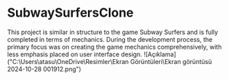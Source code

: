 # SubwaySurfersClone
This project is similar in structure to the game Subway Surfers and is fully completed in terms of mechanics. During the development process, the primary focus was on creating the game mechanics comprehensively, with less emphasis placed on user interface design.
![Açıklama]("C:\Users\atasu\OneDrive\Resimler\Ekran Görüntüleri\Ekran görüntüsü 2024-10-28 001912.png")
